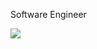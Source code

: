Software Engineer<br>

![](https://github-readme-stats.vercel.app/api/top-langs/?username=jordanoskidavid&theme=dark&hide_border=false&include_all_commits=false&count_private=false&layout=compact)





